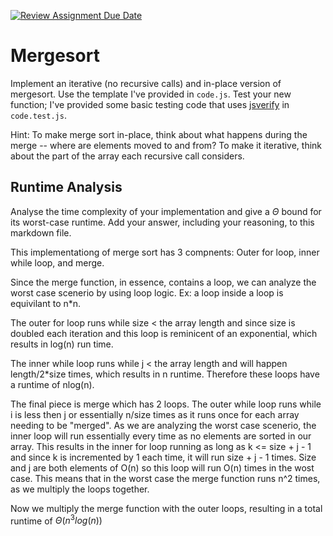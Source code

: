 [![Review Assignment Due Date](https://classroom.github.com/assets/deadline-readme-button-24ddc0f5d75046c5622901739e7c5dd533143b0c8e959d652212380cedb1ea36.svg)](https://classroom.github.com/a/1uurLsu5)
# Mergesort

Implement an iterative (no recursive calls) and in-place version of mergesort.
Use the template I've provided in `code.js`. Test your new function; I've
provided some basic testing code that uses
[jsverify](https://jsverify.github.io/) in `code.test.js`.

Hint: To make merge sort in-place, think about what happens during the merge --
where are elements moved to and from? To make it iterative, think about the
part of the array each recursive call considers.

## Runtime Analysis

Analyse the time complexity of your implementation and give a $\Theta$ bound for
its worst-case runtime. Add your answer, including your reasoning, to this
markdown file.

This implementationg of merge sort has 3 compnents:
Outer for loop, inner while loop, and merge.

Since the merge function, in essence, contains a loop, we can analyze the worst case scenerio
by using loop logic. Ex: a loop inside a loop is equivilant to n*n.

The outer for loop runs while size < the array length and since size is doubled each iteration and this loop 
is reminicent of an exponential, which results in log(n) run time.

The inner while loop runs while j < the array length and will happen length/2*size times,
which results in n runtime. Therefore these loops have a runtime of nlog(n).

The final piece is merge which has 2 loops. The outer while loop runs while i is less then j or
essentially n/size times as it runs once for each array needing to be "merged". As we are analyzing the worst case
scenerio, the inner loop will run essentially every time as no elements are sorted in our array. This results
in the inner for loop running as long as k <= size + j - 1 and since k is incremented by 1 each time, it will run
size + j - 1 times. Size and j are both elements of O(n) so this loop will run O(n) times in the wost case. This
means that in the worst case the merge function runs n^2 times, as we multiply the loops together.

Now we multiply the merge function with the outer loops, resulting in a total runtime of $\Theta (n^3log(n))$



